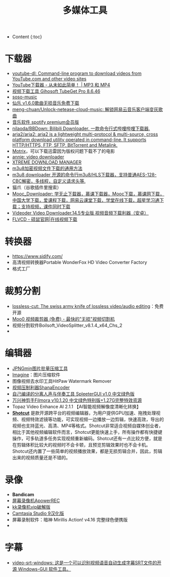 ﻿---
layout:		post
category:	"soft"
title:		"多媒体工具"
tags:		[video]
---
- Content
{:toc}


# 下载器

- [youtube-dl: Command-line program to download videos from YouTube.com and other video sites](https://github.com/ytdl-org/youtube-dl)
- [YouTube下载器 - 从未如此简单！ | MP3 和 MP4](https://www.youtubebyclick.com/zh-cn/)
- [视频下载工具 Gihosoft TubeGet Pro 8.6.46 ](https://www.52pojie.cn/thread-1389895-1-7.html)
- [soso-music](https://github.com/jsososo/soso-music/releases)
- [仙乐 v1.6.0歌曲无损音乐免费下载](https://www.52pojie.cn/thread-1371546-1-2.html)
- [meng-chuan/Unlock-netease-cloud-music: 解锁网易云音乐客户端变灰歌曲](https://github.com/meng-chuan/Unlock-netease-cloud-music)
- [音乐软件 spotify premium会员版 ](https://www.52pojie.cn/thread-1409270-1-4.html)
- [nilaoda/BBDown: Bilibili Downloader. 一款命令行式哔哩哔哩下载器.](https://github.com/nilaoda/BBDown)
- [aria2/aria2: aria2 is a lightweight multi-protocol & multi-source, cross platform download utility operated in command-line. It supports HTTP/HTTPS, FTP, SFTP, BitTorrent and Metalink.](https://github.com/aria2/aria2)
- [Motrix](https://motrix.app/)，可以下载迅雷因为版权问题下载不了的电影
- [annie: video downloader](https://github.com/iawia002/annie)
- [XTREME DOWNLOAD MANAGER](https://subhra74.github.io/xdm/#)
- [m3u8加密视频文件下载的通用方法](https://www.52pojie.cn/thread-1161169-1-1.html)
- [m3u8 downloader 开源的命令行m3u8/HLS下载器，支持普通AES-128-CBC解密，多线程，自定义请求头等.](https://github.com/nilaoda/N_m3u8DL-CLI)
- 猫爪（谷歌插件里搜索）
- [Mooc_Downloader: 学无止下载器，慕课下载器，Mooc下载，慕课网下载，中国大学下载，爱课程下载，网易云课堂下载，学堂在线下载，超星学习通下载；支持视频，课件同时下载](https://github.com/PyJun/Mooc_Downloader/)
- [Videoder Video Downloader.14.5专业版 视频音频下载利器（安卓）](https://www.52pojie.cn/thread-1373817-1-1.html)
- [FLVCD - 硕鼠官网|在线视频下载](https://www.flvcd.com/index.htm)

# 转换器

- https://www.sidify.com/
- 高清视频转换器Portable WonderFox HD Video Converter Factory
- 格式工厂



# 裁剪分割

- [lossless-cut: The swiss army knife of lossless video/audio editing](https://github.com/mifi/lossless-cut)：免费开源
- [Moo0 视频裁剪器 (免费) - 最快的"无损"视频切割机](https://zhs.moo0.com/?top=https://zhs.moo0.com/software/VideoCutter/)
- 视频分割软件Boilsoft_VideoSplitter_v8.1.4_x64_Chs_2
- 

# 编辑器

- [JPNGmin图片批量压缩工具](https://www.52pojie.cn/thread-1058942-1-7.html)
- [Imagine](https://github.com/meowtec/Imagine)：图片压缩软件
- 图像视频去水印工具HitPaw Watermark Remover
- [视频压制利器ShanaEncoder](https://www.52pojie.cn/thread-1397949-1-1.html)
- [自己编译的分离人声与伴奏工具 SpleeterGUI v1.0 中文绿色版](https://www.52pojie.cn/thread-1397397-1-1.html)
- [万兴神剪手Filmora v10.1.20 中文绿色特别版+1.27G完整特效资源](https://www.52pojie.cn/thread-1393267-1-1.html)
- Topaz Video Enhance AI 2.1.1 【AI智能视频解像度清晰化转换】
- [**Shotcut**](https://github.com/mltframework/shotcut) 是款开源跨平台的视频编辑器，为用户提供GPU加速、拖拽处理视频、视频特效滤镜等功能，可实现视频一边播放一边剪辑，快速高效，导出的视频也支持蓝光、高清、MP4等格式。Shotcut非常适合视频自媒体创业者，相比于其他视频编辑软件而言，Shotcut更能快速上手，所有操作都有快捷键操作，可多轨道多任务实现视频重新编码。Shotcut还有一点比较方便，就是在剪辑体积比较大的视频时不会卡顿，且预览剪辑效果时也不会卡机。Shotcut还内置了一些简单的视频播放效果，都是无损剪辑合并，因此，剪辑出来的视频质量还是不错的。

# 录像

- **Bandicam**
- [屏幕录像机ApowerREC](http://cencrack.com/?post=66)
- [kk录像机vip破解版](http://cencrack.com/?post=64)
- [Camtasia Studio 9汉化版](https://www.52pojie.cn/thread-1063685-1-2.html)
- 屏幕录制软件：暗神 Mirillis Action! v4.16 完整绿色便携版
- 

# 字幕
- [video-srt-windows: 这是一个可以识别视频语音自动生成字幕SRT文件的开源 Windows-GUI 软件工具。](https://github.com/wxbool/video-srt-windows)
